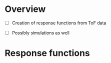 # Overview
- [ ] Creation of response functions from ToF data
- [ ] Possibly simulations as well



# Response functions
